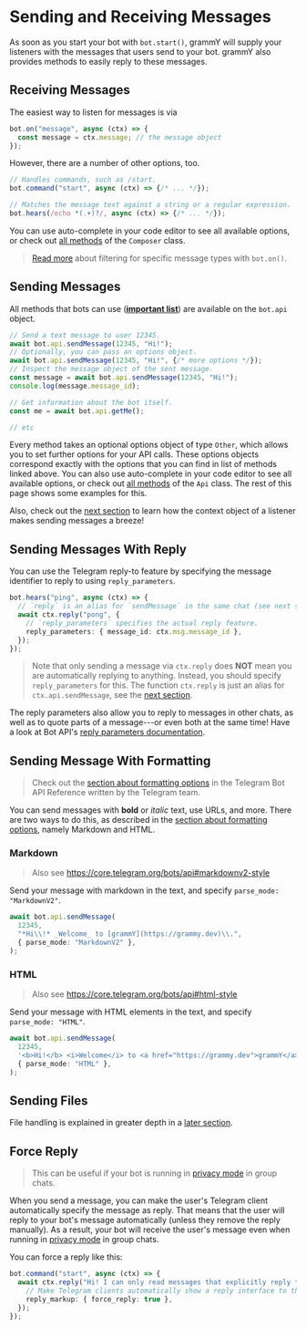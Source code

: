 # Sending and Receiving Messages

As soon as you start your bot with `bot.start()`, grammY will supply your listeners with the messages that users send to your bot.
grammY also provides methods to easily reply to these messages.

## Receiving Messages

The easiest way to listen for messages is via

```ts
bot.on("message", async (ctx) => {
  const message = ctx.message; // the message object
});
```

However, there are a number of other options, too.

```ts
// Handles commands, such as /start.
bot.command("start", async (ctx) => {/* ... */});

// Matches the message text against a string or a regular expression.
bot.hears(/echo *(.+)?/, async (ctx) => {/* ... */});
```

You can use auto-complete in your code editor to see all available options, or check out [all methods](https://deno.land/x/grammy/mod.ts?s=Composer) of the `Composer` class.

> [Read more](./filter-queries) about filtering for specific message types with `bot.on()`.

## Sending Messages

All methods that bots can use (**[important list](https://core.telegram.org/bots/api#available-methods)**) are available on the `bot.api` object.

```ts
// Send a text message to user 12345.
await bot.api.sendMessage(12345, "Hi!");
// Optionally, you can pass an options object.
await bot.api.sendMessage(12345, "Hi!", {/* more options */});
// Inspect the message object of the sent message.
const message = await bot.api.sendMessage(12345, "Hi!");
console.log(message.message_id);

// Get information about the bot itself.
const me = await bot.api.getMe();

// etc
```

Every method takes an optional options object of type `Other`, which allows you to set further options for your API calls.
These options objects correspond exactly with the options that you can find in list of methods linked above.
You can also use auto-complete in your code editor to see all available options, or check out [all methods](https://deno.land/x/grammy/mod.ts?s=Api) of the `Api` class.
The rest of this page shows some examples for this.

Also, check out the [next section](./context) to learn how the context object of a listener makes sending messages a breeze!

## Sending Messages With Reply

You can use the Telegram reply-to feature by specifying the message identifier to reply to using `reply_parameters`.

```ts
bot.hears("ping", async (ctx) => {
  // `reply` is an alias for `sendMessage` in the same chat (see next section).
  await ctx.reply("pong", {
    // `reply_parameters` specifies the actual reply feature.
    reply_parameters: { message_id: ctx.msg.message_id },
  });
});
```

> Note that only sending a message via `ctx.reply` does **NOT** mean you are automatically replying to anything.
> Instead, you should specify `reply_parameters` for this.
> The function `ctx.reply` is just an alias for `ctx.api.sendMessage`, see the [next section](./context#available-actions).

The reply parameters also allow you to reply to messages in other chats, as well as to quote parts of a message---or even both at the same time!
Have a look at Bot API's [reply parameters documentation](https://core.telegram.org/bots/api#replyparameters).

## Sending Message With Formatting

> Check out the [section about formatting options](https://core.telegram.org/bots/api#formatting-options) in the Telegram Bot API Reference written by the Telegram team.

You can send messages with **bold** or _italic_ text, use URLs, and more.
There are two ways to do this, as described in the [section about formatting options](https://core.telegram.org/bots/api#formatting-options), namely Markdown and HTML.

### Markdown

> Also see <https://core.telegram.org/bots/api#markdownv2-style>

Send your message with markdown in the text, and specify `parse_mode: "MarkdownV2"`.

```ts
await bot.api.sendMessage(
  12345,
  "*Hi\\!* _Welcome_ to [grammY](https://grammy.dev)\\.",
  { parse_mode: "MarkdownV2" },
);
```

### HTML

> Also see <https://core.telegram.org/bots/api#html-style>

Send your message with HTML elements in the text, and specify `parse_mode: "HTML"`.

```ts
await bot.api.sendMessage(
  12345,
  '<b>Hi!</b> <i>Welcome</i> to <a href="https://grammy.dev">grammY</a>.',
  { parse_mode: "HTML" },
);
```

## Sending Files

File handling is explained in greater depth in a [later section](./files#sending-files).

## Force Reply

> This can be useful if your bot is running in [privacy mode](https://core.telegram.org/bots/features#privacy-mode) in group chats.

When you send a message, you can make the user's Telegram client automatically specify the message as reply.
That means that the user will reply to your bot's message automatically (unless they remove the reply manually).
As a result, your bot will receive the user's message even when running in [privacy mode](https://core.telegram.org/bots/features#privacy-mode) in group chats.

You can force a reply like this:

```ts
bot.command("start", async (ctx) => {
  await ctx.reply("Hi! I can only read messages that explicitly reply to me!", {
    // Make Telegram clients automatically show a reply interface to the user.
    reply_markup: { force_reply: true },
  });
});
```
